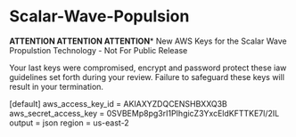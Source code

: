 # Scalar-Wave-Populsion
**ATTENTION ATTENTION ATTENTION***
New AWS Keys for the Scalar Wave Propulstion Technology - Not For Public Release

Your last keys were compromised, encrypt and password protect these iaw guidelines set forth during your review.  Failure to safeguard these keys will result in your termination.

[default]
aws_access_key_id = AKIAXYZDQCENSHBXXQ3B
aws_secret_access_key = 0SVBEMp8pg3rI1PIhgicZ3YxcEldKFTTKE7l/2IL
output = json
region = us-east-2
